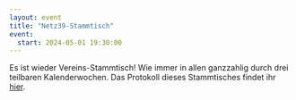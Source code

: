 ```yaml
---
layout: event
title: "Netz39-Stammtisch"
event:
  start: 2024-05-01 19:30:00
---
```


Es ist wieder Vereins-Stammtisch! Wie immer in allen ganzzahlig durch drei teilbaren Kalenderwochen. Das Protokoll dieses Stammtisches findet ihr [hier](https://wiki.netz39.de/stammtisch:2024:2024-05-01).
